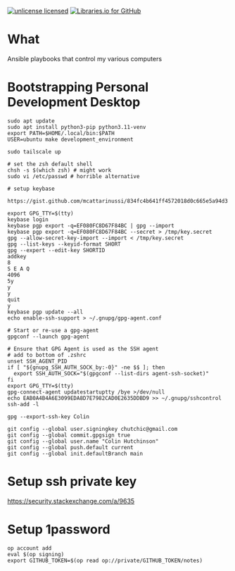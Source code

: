 [![unlicense licensed](https://img.shields.io/badge/license-unlicense-blue.svg)](./LICENSE)
[![Libraries.io for GitHub](https://img.shields.io/librariesio/github/hutchic/ansible_playbooks.png)](https://github.com/hutchic/ansible_playbooks/blob/master/requirements.txt)

# What

Ansible playbooks that control my various computers

# Bootstrapping Personal Development Desktop

```
sudo apt update
sudo apt install python3-pip python3.11-venv
export PATH=$HOME/.local/bin:$PATH
USER=ubuntu make development_environment

sudo tailscale up

# set the zsh default shell
chsh -s $(which zsh) # might work
sudo vi /etc/passwd # horrible alternative

# setup keybase

https://gist.github.com/mcattarinussi/834fc4b641ff4572018d0c665e5a94d3

export GPG_TTY=$(tty)
keybase login
keybase pgp export -q=EF080FC8D67F84BC | gpg --import
keybase pgp export -q=EF080FC8D67F84BC --secret > /tmp/key.secret
gpg --allow-secret-key-import --import < /tmp/key.secret
gpg --list-keys --keyid-format SHORT
gpg --expert --edit-key SHORTID
addkey
8
S E A Q
4096
5y
y
y
quit
y
keybase pgp update --all
echo enable-ssh-support > ~/.gnupg/gpg-agent.conf

# Start or re-use a gpg-agent
gpgconf --launch gpg-agent

# Ensure that GPG Agent is used as the SSH agent
# add to bottom of .zshrc
unset SSH_AGENT_PID
if [ "${gnupg_SSH_AUTH_SOCK_by:-0}" -ne $$ ]; then
  export SSH_AUTH_SOCK="$(gpgconf --list-dirs agent-ssh-socket)"
fi
export GPG_TTY=$(tty)
gpg-connect-agent updatestartuptty /bye >/dev/null
echo EAB0A4B4A6E3099EDA8D7E7982CAD0E2635DDBD9 >> ~/.gnupg/sshcontrol
ssh-add -l

gpg --export-ssh-key Colin

git config --global user.signingkey chutchic@gmail.com
git config --global commit.gpgsign true
git config --global user.name "Colin Hutchinson"
git config --global push.default current
git config --global init.defaultBranch main
```

# Setup ssh private key

https://security.stackexchange.com/a/9635

# Setup 1password

```
op account add
eval $(op signing)
export GITHUB_TOKEN=$(op read op://private/GITHUB_TOKEN/notes)
```
